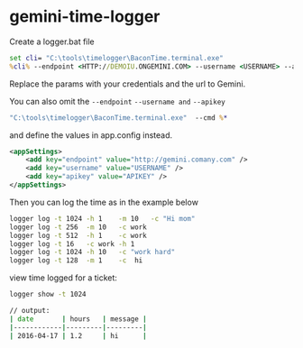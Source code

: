 # gemini-time-logger


Create a logger.bat file 

```bat
set cli= "C:\tools\timelogger\BaconTime.terminal.exe"
%cli% --endpoint <HTTP://DEMOIU.ONGEMINI.COM> --username <USERNAME> --apikey <APIKEY> --cmd %*  
```
Replace the params with your credentials and the url to Gemini.

You can also omit the ```--endpoint``` ```--username and``` ```--apikey```

```bat
"C:\tools\timelogger\BaconTime.terminal.exe"  --cmd %*  
```

and define the values in app.config instead.

```xml
<appSettings>
    <add key="endpoint" value="http://gemini.comany.com" />
    <add key="username" value="USERNAME" />
    <add key="apikey" value="APIKEY" />
</appSettings>
```


Then you can log the time as in the example below

```bat
logger log -t 1024 -h 1    -m 10   -c "Hi mom"    
logger log -t 256  -m 10   -c work                           
logger log -t 512  -h 1    -c work            
logger log -t 16   -c work -h 1              
logger log -t 1024 -h 10   -c "work hard" 
logger log -t 128  -m 1    -c  hi   
```

view time logged for a ticket:

```bat
logger show -t 1024

// output:
| date       | hours   | message |
|------------|---------|---------|
| 2016-04-17 | 1.2     | hi      |
```
